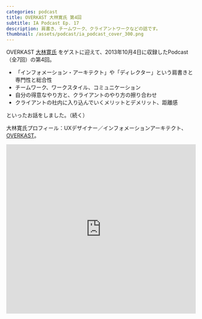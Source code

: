 ```yaml
---
categories: podcast
title: OVERKAST 大林寛氏 第4回
subtitle: IA Podcast Ep. 17
description: 肩書き、チームワーク、クライアントワークなどの話です。
thumbnail: /assets/podcast/ia_podcast_cover_300.png
---
```


OVERKAST [大林寛氏](http://overkast.jp/about/) をゲストに迎えて、2013年10月4日に収録したPodcast（全7回）の第4回。

- 「インフォメーション・アーキテクト」や「ディレクター」という肩書きと専門性と総合性
- チームワーク、ワークスタイル、コミュニケーション
- 自分の得意なやり方と、クライアントのやり方の擦り合わせ
- クライアントの社内に入り込んでいくメリットとデメリット、距離感

といったお話をしました。（続く）

大林寛氏プロフィール：UXデザイナー／インフォメーションアーキテクト、[OVERKAST](http://overkast.jp/)。

<iframe width="100%" height="450" scrolling="no" frameborder="no" src="https://w.soundcloud.com/player/?url=https%3A//api.soundcloud.com/tracks/283581844&amp;auto_play=false&amp;hide_related=false&amp;show_comments=true&amp;show_user=true&amp;show_reposts=false&amp;visual=true"></iframe>
